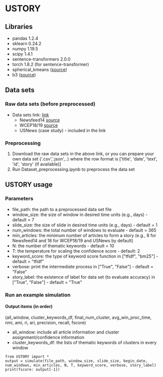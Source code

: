# USTORY


## Libraries
- pandas 1.2.4
- sklearn 0.24.2
- numpy 1.19.5
- scipy 1.4.1
- sentence-transformers 2.0.0
- torch 1.8.2 (for sentence-transformer)
- spherical_kmeans ([source](https://github.com/rfayat/spherecluster/blob/scikit_update/spherecluster/spherical_kmeans.py))
- b3 ([source](https://github.com/m-wiesner/BCUBED/blob/master/B3score/b3.py))

## Data sets
### Raw data sets (before preprocessed)
- Data sets link: [link](https://drive.google.com/drive/folders/1e-Elc2LRE_0oLb4_gTX75AlAU5DwRh0I?usp=drive_link)
  - Newsfeed14 [source](https://github.com/Priberam/news-clustering/blob/master/download_data.sh)
  - WCEP18/19 [source](https://github.com/complementizer/wcep-mds-dataset)
  - USNews (case study) - included in the link

### Preprocessing
1. Download the raw data sets in the above link, or you can prepare your own data set ('.csv','.json',..) where the row format is ['title', 'date', 'text', 'id', 'story' (if available)]
3. Run Dataset_preprocessing.ipynb to preprocess the data set

## USTORY usage
### Parameters
- file_path: the path to a preprocessed data set file
- window_size: the size of window in desired time units (e.g., days) - default = 7
- slide_size: the size of slide in desired time units (e.g., days) - default = 1
- num_windows: the total number of windows to evaluate - default = 365
- min_articles: the minimum number of articles to form a story (e.g., 8 for Newsfeed14 and 18 for WCEP18/19 and USNews by default)
- N: the number of thematic keywords - default = 10
- T: the temperature for scaling the confidence score - default: 2
- keyword_score: the type of keyword score function in ["tfidf", "bm25"] - default = "tfidf"
- verbose: print the intermediate process in ["True", "False"] - default = "False"
- story_label: the existence of label for data set (to evaluate accuracy) in ["True", "False"] - default = "True"

### Run an example simulation

#### Output items (in order)
(all_window, cluster_keywords_df, final_num_cluster, avg_win_proc_time, nmi, ami, ri, ari, precision, recall, fscore)
- all_window: include all article information and cluster assignment/confidence information
- cluster_keywords_df: the lists of thematic keywords of clusters in every window

```
from USTORY import *
output = simulate(file_path, window_size, slide_size, begin_date, num_windows, min_articles, N, T, keyword_score, verbose, story_label)
print(fscore: output[-1])
```

